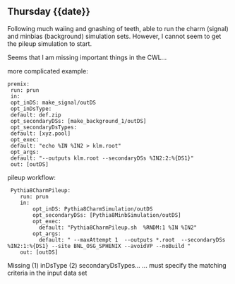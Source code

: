 ## Thursday {{date}}

Following much waiing and gnashing of teeth, able to run the charm (signal) and minbias (background) simulation sets.  However, I cannot seem to get the pileup simulation to start. 

Seems that I am missing important things in the CWL...

more complicated example:
```
premix:
 run: prun
 in:
 opt_inDS: make_signal/outDS
 opt_inDsType:
 default: def.zip
 opt_secondaryDSs: [make_background_1/outDS]
 opt_secondaryDsTypes:
 default: [xyz.pool]
 opt_exec:
 default: "echo %IN %IN2 > klm.root"
 opt_args:
 default: "--outputs klm.root --secondaryDSs %IN2:2:%{DS1}"
 out: [outDS]
```

pileup workflow:
```
 Pythia8CharmPileup:
    run: prun
    in:
        opt_inDS: Pythia8CharmSimulation/outDS
        opt_secondaryDSs: [Pythia8MinbSimulation/outDS]
        opt_exec:
          default: "Pythia8CharmPileup.sh  %RNDM:1 %IN %IN2"
        opt_args:
          default: " --maxAttempt 1  --outputs *.root  --secondaryDSs %IN2:1:%{DS1} --site BNL_OSG_SPHENIX --avoidVP --noBuild "
    out: [outDS]
```

Missing (1) inDsType (2) secondaryDsTypes...
... must specify the matching criteria in the input data set